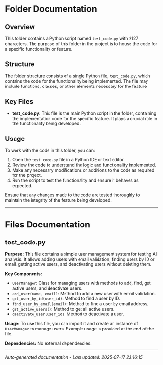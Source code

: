 # Folder Documentation

## Overview
This folder contains a Python script named `test_code.py` with 2127 characters. The purpose of this folder in the project is to house the code for a specific functionality or feature.

## Structure
The folder structure consists of a single Python file, `test_code.py`, which contains the code for the functionality being implemented. The file may include functions, classes, or other elements necessary for the feature.

## Key Files
- **test_code.py**: This file is the main Python script in the folder, containing the implementation code for the specific feature. It plays a crucial role in the functionality being developed.

## Usage
To work with the code in this folder, you can:
1. Open the `test_code.py` file in a Python IDE or text editor.
2. Review the code to understand the logic and functionality implemented.
3. Make any necessary modifications or additions to the code as required for the project.
4. Run the script to test the functionality and ensure it behaves as expected.

Ensure that any changes made to the code are tested thoroughly to maintain the integrity of the feature being developed.

---

# Files Documentation

## test_code.py

**Purpose:** This file contains a simple user management system for testing AI analysis. It allows adding users with email validation, finding users by ID or email, getting active users, and deactivating users without deleting them.

**Key Components:**
- `UserManager`: Class for managing users with methods to add, find, get active users, and deactivate users.
- `add_user(name, email)`: Method to add a new user with email validation.
- `get_user_by_id(user_id)`: Method to find a user by ID.
- `find_user_by_email(email)`: Method to find a user by email address.
- `get_active_users()`: Method to get all active users.
- `deactivate_user(user_id)`: Method to deactivate a user.

**Usage:** To use this file, you can import it and create an instance of `UserManager` to manage users. Example usage is provided at the end of the file.

**Dependencies:** No external dependencies.

---
*Auto-generated documentation - Last updated: 2025-07-17 23:16:15*
